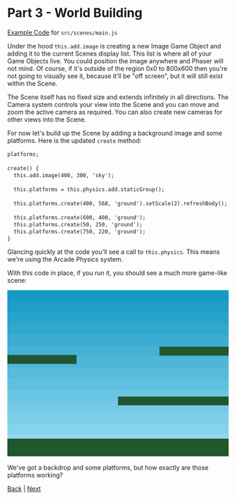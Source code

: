 # Part 3 - World Building

[Example Code](example-code/part-3.js) for `src/scenes/main.js`

Under the hood `this.add.image` is creating a new Image Game Object and adding it to the current Scenes display list. This list is where all of your Game Objects live. You could position the image anywhere and Phaser will not mind. Of course, if it's outside of the region 0x0 to 800x600 then you're not going to visually see it, because it'll be "off screen", but it will still exist within the Scene.

The Scene itself has no fixed size and extends infinitely in all directions. The Camera system controls your view into the Scene and you can move and zoom the active camera as required. You can also create new cameras for other views into the Scene.

For now let's build up the Scene by adding a background image and some platforms. Here is the updated `create` method:

```
platforms;

create() {
  this.add.image(400, 300, 'sky');

  this.platforms = this.physics.add.staticGroup();

  this.platforms.create(400, 568, 'ground').setScale(2).refreshBody();

  this.platforms.create(600, 400, 'ground');
  this.platforms.create(50, 250, 'ground');
  this.platforms.create(750, 220, 'ground');
}
```

Glancing quickly at the code you'll see a call to `this.physics`. This means we're using the Arcade Physics system.

With this code in place, if you run it, you should see a much more game-like scene:

![](images/part4.png)

We've got a backdrop and some platforms, but how exactly are those platforms working?

[Back](part-2.md) | [Next](part-4.md)